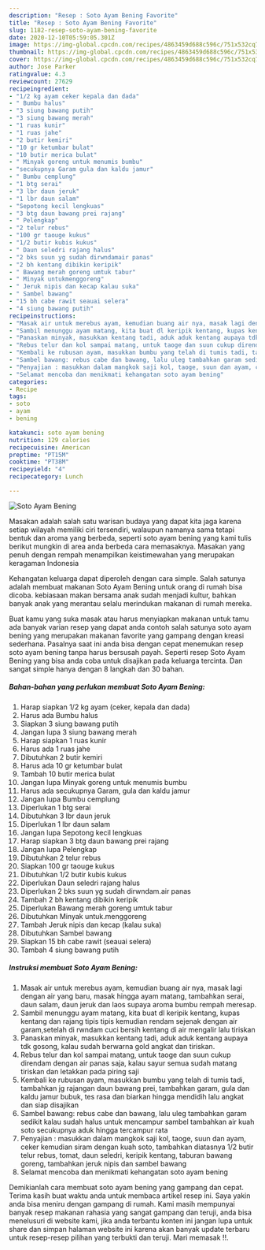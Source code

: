 ```yaml
---
description: "Resep : Soto Ayam Bening Favorite"
title: "Resep : Soto Ayam Bening Favorite"
slug: 1182-resep-soto-ayam-bening-favorite
date: 2020-12-10T05:59:05.301Z
image: https://img-global.cpcdn.com/recipes/4863459d688c596c/751x532cq70/soto-ayam-bening-foto-resep-utama.jpg
thumbnail: https://img-global.cpcdn.com/recipes/4863459d688c596c/751x532cq70/soto-ayam-bening-foto-resep-utama.jpg
cover: https://img-global.cpcdn.com/recipes/4863459d688c596c/751x532cq70/soto-ayam-bening-foto-resep-utama.jpg
author: Jose Parker
ratingvalue: 4.3
reviewcount: 27629
recipeingredient:
- "1/2 kg ayam ceker kepala dan dada"
- " Bumbu halus"
- "3 siung bawang putih"
- "3 siung bawang merah"
- "1 ruas kunir"
- "1 ruas jahe"
- "2 butir kemiri"
- "10 gr ketumbar bulat"
- "10 butir merica bulat"
- " Minyak goreng untuk menumis bumbu"
- "secukupnya Garam gula dan kaldu jamur"
- " Bumbu cemplung"
- "1 btg serai"
- "3 lbr daun jeruk"
- "1 lbr daun salam"
- "Sepotong kecil lengkuas"
- "3 btg daun bawang prei rajang"
- " Pelengkap"
- "2 telur rebus"
- "100 gr taouge kukus"
- "1/2 butir kubis kukus"
- " Daun seledri rajang halus"
- "2 bks suun yg sudah dirwndamair panas"
- "2 bh kentang dibikin keripik"
- " Bawang merah goreng umtuk tabur"
- " Minyak untukmenggoreng"
- " Jeruk nipis dan kecap kalau suka"
- " Sambel bawang"
- "15 bh cabe rawit seauai selera"
- "4 siung bawang putih"
recipeinstructions:
- "Masak air untuk merebus ayam, kemudian buang air nya, masak lagi dengan air yang baru, masak hingga ayam matang, tambahkan serai, daun salam, daun jeruk dan laos supaya aroma bumbu rempah meresap."
- "Sambil menunggu ayam matang, kita buat dl keripik kentang, kupas kentang dan rajang tipis tipis kemudian rendam sejenak dengan air garam,setelah di rwndam cuci bersih kentang di air mengalir lalu tiriskan"
- "Panaskan minyak, masukkan kentang tadi, aduk aduk kentang aupaya tdk gosong, kalau sudah berwarna gold angkat dan tiriskan."
- "Rebus telur dan kol sampai matang, untuk taoge dan suun cukup direndam dengan air panas saja, kalau sayur semua sudah matang tiriskan dan letakkan pada piring saji"
- "Kembali ke rubusan ayam, masukkan bumbu yang telah di tumis tadi, tambahkan jg rajangan daun bawang prei, tambahkan garam, gula dan kaldu jamur bubuk, tes rasa dan biarkan hingga mendidih lalu angkat dan siap disajikan"
- "Sambel bawang: rebus cabe dan bawang, lalu uleg tambahkan garam sedikit kalau sudah halus untuk mencampur sambel tambahkan air kuah soto secukupnya aduk hingga tercampur rata"
- "Penyajian : masukkan dalam mangkok saji kol, taoge, suun dan ayam, ceker kemudian siram dengan kuah soto, tambahkan diatasnya 1/2 butir telur rebus, tomat, daun seledri, keripik kentang, taburan bawang goreng, tambahkan jeruk nipis dan sambel bawang"
- "Selamat mencoba dan menikmati kehangatan soto ayam bening"
categories:
- Recipe
tags:
- soto
- ayam
- bening

katakunci: soto ayam bening 
nutrition: 129 calories
recipecuisine: American
preptime: "PT15M"
cooktime: "PT38M"
recipeyield: "4"
recipecategory: Lunch

---
```



![Soto Ayam Bening](https://img-global.cpcdn.com/recipes/4863459d688c596c/751x532cq70/soto-ayam-bening-foto-resep-utama.jpg)

Masakan adalah salah satu warisan budaya yang dapat kita jaga karena setiap wilayah memiliki ciri tersendiri, walaupun namanya sama tetapi bentuk dan aroma yang berbeda, seperti soto ayam bening yang kami tulis berikut mungkin di area anda berbeda cara memasaknya. Masakan yang penuh dengan rempah menampilkan keistimewahan yang merupakan keragaman Indonesia

Kehangatan keluarga dapat diperoleh dengan cara simple. Salah satunya adalah membuat makanan Soto Ayam Bening untuk orang di rumah bisa dicoba. kebiasaan makan bersama anak sudah menjadi kultur, bahkan banyak anak yang merantau selalu merindukan makanan di rumah mereka.



Buat kamu yang suka masak atau harus menyiapkan makanan untuk tamu ada banyak varian resep yang dapat anda contoh salah satunya soto ayam bening yang merupakan makanan favorite yang gampang dengan kreasi sederhana. Pasalnya saat ini anda bisa dengan cepat menemukan resep soto ayam bening tanpa harus bersusah payah.
Seperti resep Soto Ayam Bening yang bisa anda coba untuk disajikan pada keluarga tercinta. Dan sangat simple hanya dengan 8 langkah dan 30 bahan.


<!--inarticleads1-->

##### Bahan-bahan yang perlukan membuat Soto Ayam Bening:

1. Harap siapkan 1/2 kg ayam (ceker, kepala dan dada)
1. Harus ada  Bumbu halus
1. Siapkan 3 siung bawang putih
1. Jangan lupa 3 siung bawang merah
1. Harap siapkan 1 ruas kunir
1. Harus ada 1 ruas jahe
1. Dibutuhkan 2 butir kemiri
1. Harus ada 10 gr ketumbar bulat
1. Tambah 10 butir merica bulat
1. Jangan lupa  Minyak goreng untuk menumis bumbu
1. Harus ada secukupnya Garam, gula dan kaldu jamur
1. Jangan lupa  Bumbu cemplung
1. Diperlukan 1 btg serai
1. Dibutuhkan 3 lbr daun jeruk
1. Diperlukan 1 lbr daun salam
1. Jangan lupa Sepotong kecil lengkuas
1. Harap siapkan 3 btg daun bawang prei rajang
1. Jangan lupa  Pelengkap
1. Dibutuhkan 2 telur rebus
1. Siapkan 100 gr taouge kukus
1. Dibutuhkan 1/2 butir kubis kukus
1. Diperlukan  Daun seledri rajang halus
1. Diperlukan 2 bks suun yg sudah dirwndam.air panas
1. Tambah 2 bh kentang dibikin keripik
1. Diperlukan  Bawang merah goreng umtuk tabur
1. Dibutuhkan  Minyak untuk.menggoreng
1. Tambah  Jeruk nipis dan kecap (kalau suka)
1. Dibutuhkan  Sambel bawang
1. Siapkan 15 bh cabe rawit (seauai selera)
1. Tambah 4 siung bawang putih




<!--inarticleads2-->

##### Instruksi membuat  Soto Ayam Bening:

1. Masak air untuk merebus ayam, kemudian buang air nya, masak lagi dengan air yang baru, masak hingga ayam matang, tambahkan serai, daun salam, daun jeruk dan laos supaya aroma bumbu rempah meresap.
1. Sambil menunggu ayam matang, kita buat dl keripik kentang, kupas kentang dan rajang tipis tipis kemudian rendam sejenak dengan air garam,setelah di rwndam cuci bersih kentang di air mengalir lalu tiriskan
1. Panaskan minyak, masukkan kentang tadi, aduk aduk kentang aupaya tdk gosong, kalau sudah berwarna gold angkat dan tiriskan.
1. Rebus telur dan kol sampai matang, untuk taoge dan suun cukup direndam dengan air panas saja, kalau sayur semua sudah matang tiriskan dan letakkan pada piring saji
1. Kembali ke rubusan ayam, masukkan bumbu yang telah di tumis tadi, tambahkan jg rajangan daun bawang prei, tambahkan garam, gula dan kaldu jamur bubuk, tes rasa dan biarkan hingga mendidih lalu angkat dan siap disajikan
1. Sambel bawang: rebus cabe dan bawang, lalu uleg tambahkan garam sedikit kalau sudah halus untuk mencampur sambel tambahkan air kuah soto secukupnya aduk hingga tercampur rata
1. Penyajian : masukkan dalam mangkok saji kol, taoge, suun dan ayam, ceker kemudian siram dengan kuah soto, tambahkan diatasnya 1/2 butir telur rebus, tomat, daun seledri, keripik kentang, taburan bawang goreng, tambahkan jeruk nipis dan sambel bawang
1. Selamat mencoba dan menikmati kehangatan soto ayam bening




Demikianlah cara membuat soto ayam bening yang gampang dan cepat. Terima kasih buat waktu anda untuk membaca artikel resep ini. Saya yakin anda bisa meniru dengan gampang di rumah. Kami masih mempunyai banyak resep makanan rahasia yang sangat gampang dan teruji, anda bisa menelusuri di website kami, jika anda terbantu konten ini jangan lupa untuk share dan simpan halaman website ini karena akan banyak update terbaru untuk resep-resep pilihan yang terbukti dan teruji. Mari memasak !!. 
